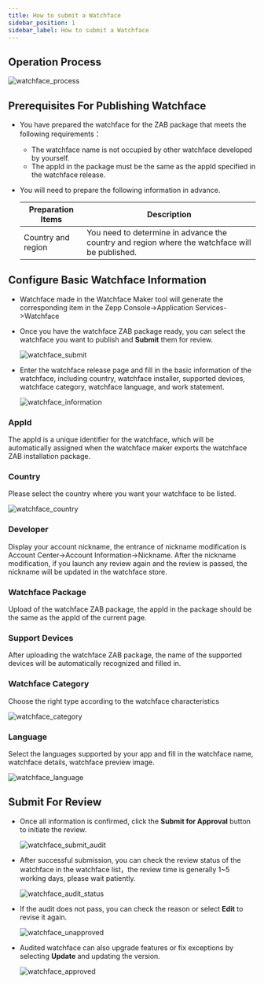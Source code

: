 ```yaml
---
title: How to submit a Watchface
sidebar_position: 1
sidebar_label: How to submit a Watchface
---
```


## Operation Process

![watchface_process](/img/docs/distribute/watchface_process_en.png)

## Prerequisites For Publishing Watchface
- You have prepared the watchface for the ZAB package that meets the following requirements：
  - The watchface name is not occupied by other watchface developed by yourself.
  - The appId in the package must be the same as the appId specified in the watchface release.
- You will need to prepare the following information in advance.

  | Preparation Items          | Description             |
  | --------------- | -------------- |
  |Country and region|You need to determine in advance the country and region where the watchface will be published.|

## Configure Basic Watchface Information
- Watchface made in the Watchface Maker tool will generate the corresponding item in the Zepp Console->Application Services->Watchface
- Once you have the watchface ZAB package ready, you can select the watchface you want to publish and **Submit** them for review.

  ![watchface_submit](/img/docs/distribute/watchface_submit_en.png)

- Enter the watchface release page and fill in the basic information of the watchface, including country, watchface installer, supported devices, watchface category, watchface language, and work statement.

  ![watchface_information](/img/docs/distribute/watchface_information_en.png)

### AppId
The appId is a unique identifier for the watchface, which will be automatically assigned when the watchface maker exports the watchface ZAB installation package.

### Country
Please select the country where you want your watchface to be listed.

![watchface_country](/img/docs/distribute/watchface_country_en.png)

### Developer
Display your account nickname, the entrance of nickname modification is Account Center->Account Information->Nickname. After the nickname modification, if you launch any review again and the review is passed, the nickname will be updated in the watchface store.
###  Watchface Package
Upload of the watchface ZAB package, the appId in the package should be the same as the appId of the current page.

### Support Devices
After uploading the watchface ZAB package, the name of the supported devices will be automatically recognized and filled in.

### Watchface Category
Choose the right type according to the watchface characteristics

![watchface_category](/img/docs/distribute/watchface_category_en.png)

### Language
Select the languages supported by your app and fill in the watchface name, watchface details, watchface preview image.

![watchface_language](/img/docs/distribute/watchface_language_en.png)

## Submit For Review
- Once all information is confirmed, click the **Submit for Approval** button to initiate the review.

  ![watchface_submit_audit](/img/docs/distribute/watchface_submit_audit_en.png)

- After successful submission, you can check the review status of the watchface in the watchface list，the review time is generally 1~5 working days, please wait patiently.

  ![watchface_audit_status](/img/docs/distribute/watchface_audit_status_en.png)

- If the audit does not pass, you can check the reason or select **Edit** to revise it again.

  ![watchface_unapproved](/img/docs/distribute/watchface_unapproved_en.png)

- Audited watchface can also upgrade features or fix exceptions by selecting **Update** and updating the version.

  ![watchface_approved](/img/docs/distribute/watchface_approved_en.png)




